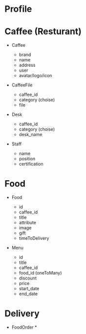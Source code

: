 
# Profile

# Caffee (Resturant)

* Caffee 
    * brand
    * name
    * address
    * user
    * avatar/logo/icon

* CaffeeFile
    * caffee_id
    * category (choise)
    * file

* Desk
    * caffee_id
    * category (choise)
    * desk_name

* Staff
    * name
    * position
    * certification

# Food

* Food
    * id
    * caffee_id
    * title
    * attribute
    * image
    * gift
    * timeToDelivery

* Menu
    * id
    * title
    * caffee_id
    * food_id (oneToMany)
    * discount
    * price
    * start_date
    * end_date

# Delivery

* FoodOrder
    *